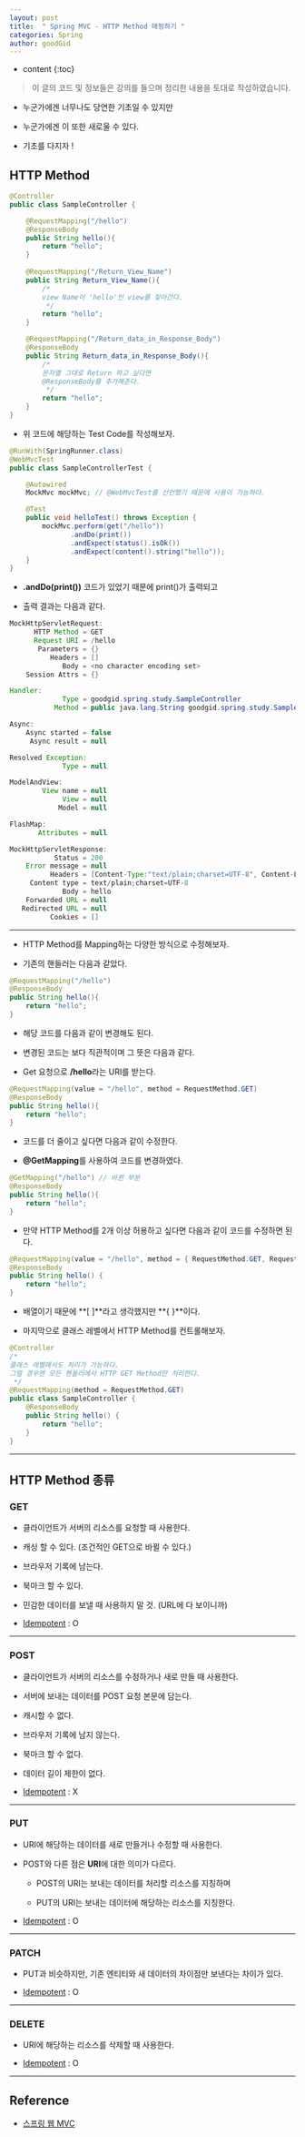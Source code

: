 ```yaml
---
layout: post
title:  " Spring MVC - HTTP Method 매핑하기 "
categories: Spring
author: goodGid
---
```

* content
{:toc}

> 이 글의 코드 및 정보들은 강의를 들으며 정리한 내용을 토대로 작성하였습니다.


* 누군가에겐 너무나도 당연한 기초일 수 있지만 

* 누군가에겐 이 또한 새로울 수 있다.

* 기초를 다지자 !

## HTTP Method 

``` java
@Controller
public class SampleController {

    @RequestMapping("/hello")
    @ResponseBody
    public String hello(){
        return "hello";
    }
    
    @RequestMapping("/Return_View_Name")
    public String Return_View_Name(){
        /*
        view Name이 'hello'인 view를 찾아간다.
         */
        return "hello";
    }

    @RequestMapping("/Return_data_in_Response_Body")
    @ResponseBody
    public String Return_data_in_Response_Body(){
        /*
        문자열 그대로 Return 하고 싶다면
        @ResponseBody를 추가해준다.
         */
        return "hello";
    }
}
```











* 위 코드에 해당하는 Test Code를 작성해보자.

``` java
@RunWith(SpringRunner.class)
@WebMvcTest
public class SampleControllerTest {

    @Autowired
    MockMvc mockMvc; // @WebMvcTest를 선언했기 때문에 사용이 가능하다.

    @Test
    public void helloTest() throws Exception {
        mockMvc.perform(get("/hello"))
               .andDo(print())
               .andExpect(status().isOk())
               .andExpect(content().string("hello"));
    }
}
```

* **.andDo(print())** 코드가 있었기 때문에 print()가 출력되고

* 출력 결과는 다음과 같다.


``` java
MockHttpServletRequest:
      HTTP Method = GET
      Request URI = /hello
       Parameters = {}
          Headers = []
             Body = <no character encoding set>
    Session Attrs = {}

Handler:
             Type = goodgid.spring.study.SampleController
           Method = public java.lang.String goodgid.spring.study.SampleController.hello()

Async:
    Async started = false
     Async result = null

Resolved Exception:
             Type = null

ModelAndView:
        View name = null
             View = null
            Model = null

FlashMap:
       Attributes = null

MockHttpServletResponse:
           Status = 200
    Error message = null
          Headers = [Content-Type:"text/plain;charset=UTF-8", Content-Length:"5"]
     Content type = text/plain;charset=UTF-8
             Body = hello
    Forwarded URL = null
   Redirected URL = null
          Cookies = []
```

---

* HTTP Method를 Mapping하는 다양한 방식으로 수정해보자.

* 기존의 핸들러는 다음과 같았다.

``` java
@RequestMapping("/hello")
@ResponseBody
public String hello(){
    return "hello";
}
```

* 해당 코드를 다음과 같이 변경해도 된다.

* 변경된 코드는 보다 직관적이며 그 뜻은 다음과 같다.

* Get 요청으로 **/hello**라는 URI를 받는다.

``` java
@RequestMapping(value = "/hello", method = RequestMethod.GET)
@ResponseBody
public String hello(){
    return "hello";
}
```

* 코드를 더 줄이고 싶다면 다음과 같이 수정한다.

* **@GetMapping**를 사용하여 코드를 변경하였다.

``` java
@GetMapping("/hello") // 바뀐 부분
@ResponseBody
public String hello(){
    return "hello";
}
```


* 만약 HTTP Method를 2개 이상 허용하고 싶다면 다음과 같이 코드를 수정하면 된다.

``` java
@RequestMapping(value = "/hello", method = { RequestMethod.GET, RequestMethod.PUT })
@ResponseBody
public String hello() {
    return "hello";
}
```

* 배열이기 때문에 **[ ]**라고 생각했지만 **{ }**이다.

* 마지막으로 클래스 레벨에서 HTTP Method를 컨트롤해보자.

``` java
@Controller
/*
클래스 레벨에서도 처리가 가능하다.
그럴 경우엔 모든 핸들러에서 HTTP GET Method만 처리한다.
 */
@RequestMapping(method = RequestMethod.GET)
public class SampleController {
    @ResponseBody
    public String hello() {
        return "hello";
    }
}
```

---

## HTTP Method 종류

### GET

* 클라이언트가 서버의 리소스를 요청할 때 사용한다.

* 캐싱 할 수 있다. (조건적인 GET으로 바뀔 수 있다.)

* 브라우저 기록에 남는다.

* 북마크 할 수 있다.

* 민감한 데이터를 보낼 때 사용하지 말 것. (URL에 다 보이니까)

* [Idempotent]({{site.url}}/HTTP-Method-Post-vs-Put-vs-Patch/#idempotent) : O

---

### POST

* 클라이언트가 서버의 리소스를 수정하거나 새로 만들 때 사용한다.

* 서버에 보내는 데이터를 POST 요청 본문에 담는다.

* 캐시할 수 없다.

* 브라우저 기록에 남지 않는다.

* 북마크 할 수 없다.

* 데이터 길이 제한이 없다.

* [Idempotent]({{site.url}}/HTTP-Method-Post-vs-Put-vs-Patch/#idempotent) : X

---

### PUT

* URI에 해당하는 데이터를 새로 만들거나 수정할 때 사용한다.

* POST와 다른 점은 **URI**에 대한 의미가 다르다.

    - POST의 URI는 보내는 데이터를 처리할 리소스를 지칭하며

    - PUT의 URI는 보내는 데이터에 해당하는 리소스를 지칭한다.
 
* [Idempotent]({{site.url}}/HTTP-Method-Post-vs-Put-vs-Patch/#idempotent) : O

---

### PATCH

* PUT과 비슷하지만, 기존 엔티티와 새 데이터의 차이점만 보낸다는 차이가 있다.

* [Idempotent]({{site.url}}/HTTP-Method-Post-vs-Put-vs-Patch/#idempotent) : O

---

### DELETE

* URI에 해당하는 리소스를 삭제할 때 사용한다.

* [Idempotent]({{site.url}}/HTTP-Method-Post-vs-Put-vs-Patch/#idempotent) : O

---

## Reference

* [스프링 웹 MVC](https://www.inflearn.com/course/%EC%9B%B9-mvc)